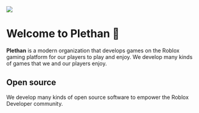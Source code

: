 <img src = "https://user-images.githubusercontent.com/111036791/194720665-e7464c7e-cd3e-457d-8222-f4e811f1d0bc.svg">

# Welcome to Plethan 👋
**Plethan** is a modern organization that develops games on the Roblox gaming platform for our players to play and enjoy. We develop many kinds of games that we and our players enjoy.

## Open source 
We develop many kinds of open source software to empower the Roblox Developer community.
